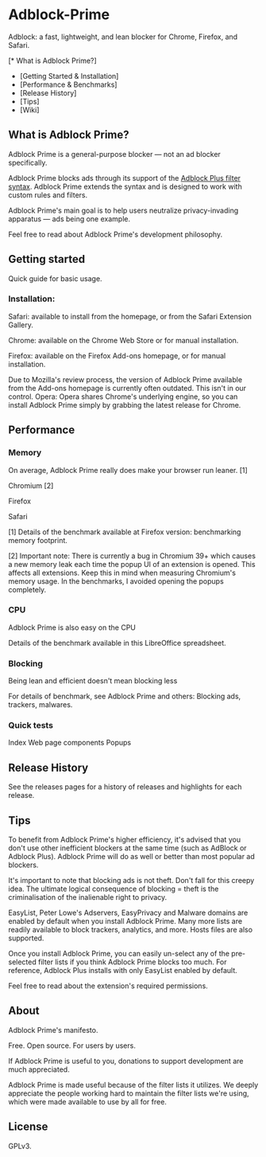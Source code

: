 # Adblock-Prime
Adblock: a fast, lightweight, and lean blocker for Chrome, Firefox, and Safari.

[* What is Adblock Prime?]
* [Getting Started & Installation]
* [Performance & Benchmarks]
* [Release History]
* [Tips]
* [Wiki]

## What is Adblock Prime?

Adblock Prime is a general-purpose blocker — not an ad blocker specifically.

Adblock Prime blocks ads through its support of the [Adblock Plus filter syntax](https://adblockplus.org/en/filters). Adblock Prime extends the syntax and is designed to work with custom rules and filters.

Adblock Prime's main goal is to help users neutralize privacy-invading apparatus — ads being one example.

Feel free to read about Adblock Prime's development philosophy.

## Getting started

Quick guide for basic usage.

### Installation:

Safari: available to install from the homepage, or from the Safari Extension Gallery.

Chrome: available on the Chrome Web Store or for manual installation.

Firefox: available on the Firefox Add-ons homepage, or for manual installation.

Due to Mozilla's review process, the version of Adblock Prime available from the Add-ons homepage is currently often outdated. This isn't in our control.
Opera: Opera shares Chrome's underlying engine, so you can install Adblock Prime simply by grabbing the latest release for Chrome.

## Performance

### Memory

On average, Adblock Prime really does make your browser run leaner. [1]

Chromium [2]


Firefox


Safari


[1] Details of the benchmark available at Firefox version: benchmarking memory footprint.

[2] Important note: There is currently a bug in Chromium 39+ which causes a new memory leak each time the popup UI of an extension is opened. This affects all extensions. Keep this in mind when measuring Chromium's memory usage. In the benchmarks, I avoided opening the popups completely.

### CPU

Adblock Prime is also easy on the CPU

Details of the benchmark available in this LibreOffice spreadsheet.

### Blocking

Being lean and efficient doesn't mean blocking less

For details of benchmark, see Adblock Prime and others: Blocking ads, trackers, malwares.

### Quick tests

Index
Web page components
Popups

## Release History

See the releases pages for a history of releases and highlights for each release.

## Tips

To benefit from Adblock Prime's higher efficiency, it's advised that you don't use other inefficient blockers at the same time (such as AdBlock or Adblock Plus). Adblock Prime will do as well or better than most popular ad blockers.

It's important to note that blocking ads is not theft. Don't fall for this creepy idea. The ultimate logical consequence of blocking = theft is the criminalisation of the inalienable right to privacy.

EasyList, Peter Lowe's Adservers, EasyPrivacy and Malware domains are enabled by default when you install Adblock Prime. Many more lists are readily available to block trackers, analytics, and more. Hosts files are also supported.

Once you install Adblock Prime, you can easily un-select any of the pre-selected filter lists if you think Adblock Prime blocks too much. For reference, Adblock Plus installs with only EasyList enabled by default.

Feel free to read about the extension's required permissions.

## About

Adblock Prime's manifesto.

Free. Open source. For users by users.

If Adblock Prime is useful to you, donations to support development are much appreciated.

Adblock Prime is made useful because of the filter lists it utilizes. We deeply appreciate the people working hard to maintain the filter lists we're using, which were made available to use by all for free.

## License

GPLv3.
